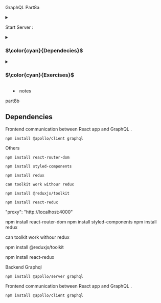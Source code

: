 GraphQL Part8a

<details>
<summary>

Start Server :

<details>

```
node Exercise(8.7).js
```

Apollo server runs in development mode `http://localhost:4000`

This takes us to `Apollo Studio Explorer`

<summary>

### $\color{cyan}{Dependecies}$

 </summary>

Frontend communication between React app and GraphQL .

```
npm install @apollo/client graphql
```

Others

```
npm install react-router-dom
```

```
npm install styled-components
```

</details>

<details>
<summary>

### $\color{cyan}{Exercises}$

 </summary>

`8.8:` Authors view

- Implement view of to show details of all authors.

</details>

- notes

part8b

## Dependencies

Frontend communication between React app and GraphQL .

```
npm install @apollo/client graphql
```

Others

```
npm install react-router-dom
```

```
npm install styled-components
```

```
npm install redux
```

```
can toolkit work withour redux
```

```
npm install @reduxjs/toolkit
```

```
npm install react-redux
```

"proxy": "http://localhost:4000"

npm install react-router-dom
npm install styled-components
npm install redux

can toolkit work withour redux

npm install @reduxjs/toolkit

npm install react-redux

Backend Graphql

```
npm install @apollo/server graphql
```

Frontend communication between React app and GraphQL .

```
npm install @apollo/client graphql
```
